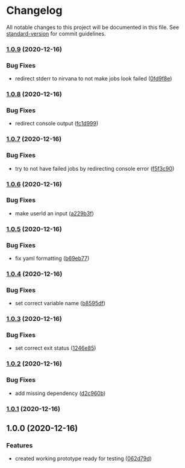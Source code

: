 # Changelog

All notable changes to this project will be documented in this file. See [standard-version](https://github.com/conventional-changelog/standard-version) for commit guidelines.

### [1.0.9](https://github.com/select/matrix-message-e2e/compare/v1.0.8...v1.0.9) (2020-12-16)


### Bug Fixes

* redirect stderr to nirvana to not make jobs look failed ([0fd9f8e](https://github.com/select/matrix-message-e2e/commit/0fd9f8ecd75b9e859e08b7bb41ed4670dea7c27f))

### [1.0.8](https://github.com/select/matrix-message-e2e/compare/v1.0.7...v1.0.8) (2020-12-16)


### Bug Fixes

* redirect console output ([fc1d999](https://github.com/select/matrix-message-e2e/commit/fc1d999a647f59405e91030f1d5d0c2aa672ec25))

### [1.0.7](https://github.com/select/matrix-message-e2e/compare/v1.0.6...v1.0.7) (2020-12-16)


### Bug Fixes

* try to not have failed jobs by redirecting console error ([f5f3c90](https://github.com/select/matrix-message-e2e/commit/f5f3c9050e36461c37b4f9ec8ebc0de0314dd3d8))

### [1.0.6](https://github.com/select/matrix-message-e2e/compare/v1.0.5...v1.0.6) (2020-12-16)


### Bug Fixes

* make userId an input ([a229b3f](https://github.com/select/matrix-message-e2e/commit/a229b3f2b8b832af682886fbe3da87ada4774785))

### [1.0.5](https://github.com/select/matrix-message-e2e/compare/v1.0.4...v1.0.5) (2020-12-16)


### Bug Fixes

* fix yaml formatting ([b69eb77](https://github.com/select/matrix-message-e2e/commit/b69eb77b0951a9e31ede0abced4c6e50845e0785))

### [1.0.4](https://github.com/select/matrix-message-e2e/compare/v1.0.3...v1.0.4) (2020-12-16)


### Bug Fixes

* set correct variable name ([b8595df](https://github.com/select/matrix-message-e2e/commit/b8595dfe1a643c1b35b5f2a408f2f5b69c8ba707))

### [1.0.3](https://github.com/select/matrix-message-e2e/compare/v1.0.2...v1.0.3) (2020-12-16)


### Bug Fixes

* set correct exit status ([1246e85](https://github.com/select/matrix-message-e2e/commit/1246e851fee3c6c4ce2a03c8893286262a6d4717))

### [1.0.2](https://github.com/select/matrix-message-e2e/compare/v1.0.1...v1.0.2) (2020-12-16)


### Bug Fixes

* add missing dependency ([d2c960b](https://github.com/select/matrix-message-e2e/commit/d2c960b76a850db25056896484e0343276cdca8c))

### [1.0.1](https://github.com/select/matrix-message-e2e/compare/v1.0.0...v1.0.1) (2020-12-16)

## 1.0.0 (2020-12-16)


### Features

* created working prototype ready for testing ([062d79d](https://github.com/select/matrix-message-e2e/commit/062d79d6c46b7e23f50c7d3435091f5063fe1494))
